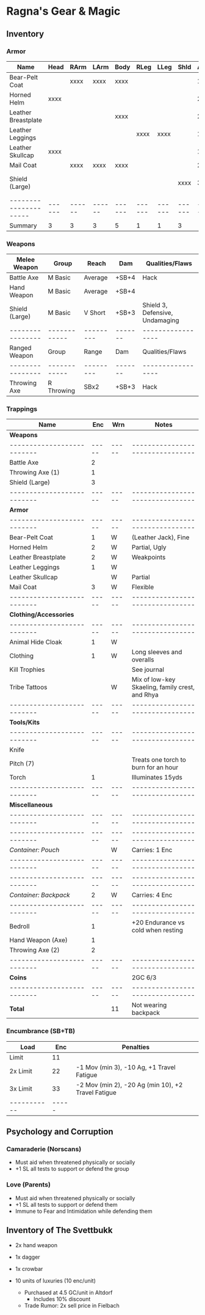# Ragna's Gear & Magic
## Inventory
### Armor
| Name                | Head | RArm | LArm | Body | RLeg | LLeg | Shld | AP | Qualities/Flaws
|---------------------|------|------|------|------|------|------|------|----|-----------------
| Bear-Pelt Coat      |      | xxxx | xxxx | xxxx |      |      |      |  1 | Fine
| Horned Helm         | xxxx |      |      |      |      |      |      |  2 | Partial, Ugly
| Leather Breastplate |      |      |      | xxxx |      |      |      |  2 | Weakpoints
| Leather Leggings    |      |      |      |      | xxxx | xxxx |      |  1 |
| Leather Skullcap    | xxxx |      |      |      |      |      |      |  1 | Partial
| Mail Coat           |      | xxxx | xxxx | xxxx |      |      |      |  2 | Flexible
| Shield (Large)      |      |      |      |      |      |      | xxxx |  3 | Shield 3, Defensive, Undamaging
|---------------------|------|------|------|------|------|------|------|----|-----------------
| Summary             |    3 |    3 |    3 |    5 |    1 |    1 |    3 |

### Weapons
| Melee Weapon   | Group      | Reach   | Dam   | Qualities/Flaws
|----------------|------------|---------|-------|-----------------
| Battle Axe     | M Basic    | Average | +SB+4 | Hack
| Hand Weapon    | M Basic    | Average | +SB+4 |
| Shield (Large) | M Basic    | V Short | +SB+3 | Shield 3, Defensive, Undamaging
|----------------|------------|---------|-------|-----------------
| Ranged Weapon  | Group      | Range   | Dam   | Qualities/Flaws
|----------------|------------|---------|-------|-----------------
| Throwing Axe   | R Throwing | SBx2    | +SB+3 | Hack

### Trappings
| Name                     | Enc | Wrn | Notes
|--------------------------|-----|-----|--------------------------------
| **Weapons**              |     |     |
|--------------------------|-----|-----|--------------------------------
| Battle Axe               |   2 |     |
| Throwing Axe (1)         |   1 |     |
| Shield (Large)           |   3 |     |
|--------------------------|-----|-----|--------------------------------
| **Armor**                |     |     |
|--------------------------|-----|-----|--------------------------------
| Bear-Pelt Coat           |   1 |   W | (Leather Jack), Fine
| Horned Helm              |   2 |   W | Partial, Ugly
| Leather Breastplate      |   2 |   W | Weakpoints
| Leather Leggings         |   1 |   W |
| Leather Skullcap         |     |   W | Partial
| Mail Coat                |   3 |   W | Flexible
|--------------------------|-----|-----|--------------------------------
| **Clothing/Accessories** |     |     |
|--------------------------|-----|-----|--------------------------------
| Animal Hide Cloak        |   1 |   W |
| Clothing                 |   1 |   W | Long sleeves and overalls
| Kill Trophies            |     |     | See journal
| Tribe Tattoos            |     |   W | Mix of low-key Skaeling, family crest, and Rhya
|--------------------------|-----|-----|--------------------------------
| **Tools/Kits**           |     |     |
|--------------------------|-----|-----|--------------------------------
| Knife                    |     |     |
| Pitch (7)                |     |     | Treats one torch to burn for an hour
| Torch                    |   1 |     | Illuminates 15yds
|--------------------------|-----|-----|--------------------------------
| **Miscellaneous**        |     |     |
|--------------------------|-----|-----|--------------------------------
|--------------------------|-----|-----|--------------------------------
| *Container: Pouch*       |     |   W | Carries: 1 Enc
|--------------------------|-----|-----|--------------------------------
|--------------------------|-----|-----|--------------------------------
| *Container: Backpack*    |   2 |   W | Carries: 4 Enc
|--------------------------|-----|-----|--------------------------------
| Bedroll                  |   1 |     | +20 Endurance vs cold when resting
| Hand Weapon (Axe)        |   1 |     |
| Throwing Axe (2)         |   2 |     |
|--------------------------|-----|-----|--------------------------------
| **Coins**                |     |     | 2GC 6/3
|--------------------------|-----|-----|--------------------------------
| **Total**                |     |  11 | Not wearing backpack

### Encumbrance (SB+TB)
| Load      | Enc | Penalties
|-----------|-----|------------
| Limit     |  11 |
| 2x Limit  |  22 | -1 Mov (min 3), -10 Ag, +1 Travel Fatigue
| 3x Limit  |  33 | -2 Mov (min 2), -20 Ag (min 10), +2 Travel Fatigue
|-----------|-----|

## Psychology and Corruption
### Camaraderie (Norscans)
- Must aid when threatened physically or socially
- +1 SL all tests to support or defend the group

### Love (Parents)
- Must aid when threatened physically or socially
- +1 SL all tests to support or defend them
- Immune to Fear and Intimidation while defending them

## Inventory of The Svettbukk
- 2x hand weapon
- 1x dagger
- 1x crowbar

- 10 units of luxuries (10 enc/unit)
    - Purchased at 4.5 GC/unit in Altdorf
        - Includes 10% discount
    - Trade Rumor: 2x sell price in Fielbach
